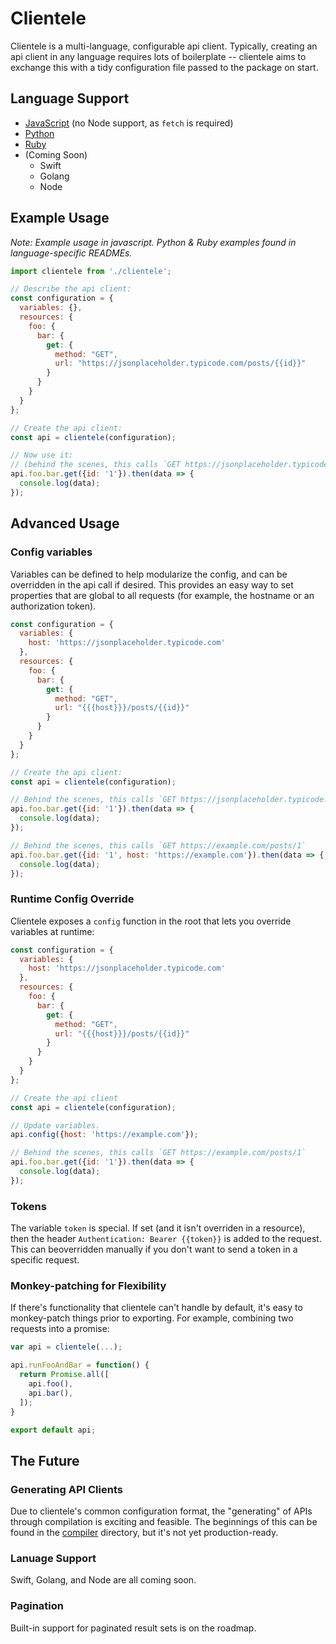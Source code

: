 # Clientele

Clientele is a multi-language, configurable api client. Typically,
creating an api client in any language requires lots of boilerplate --
clientele aims to exchange this with a tidy configuration file passed to the
package on start.

## Language Support
- [JavaScript](/javascript/) (no Node support, as `fetch` is required)
- [Python](/python/)
- [Ruby](/ruby/)
- (Coming Soon)
    - Swift
    - Golang
    - Node

## Example Usage
_Note: Example usage in javascript. Python & Ruby examples found in
language-specific READMEs._
```javascript
import clientele from './clientele';

// Describe the api client:
const configuration = {
  variables: {},
  resources: {
    foo: {
      bar: {
        get: {
          method: "GET",
          url: "https://jsonplaceholder.typicode.com/posts/{{id}}"
        }
      }
    }
  }
};

// Create the api client:
const api = clientele(configuration);

// Now use it:
// (behind the scenes, this calls `GET https://jsonplaceholder.typicode.com/posts/1`)
api.foo.bar.get({id: '1'}).then(data => {
  console.log(data);
});
```

## Advanced Usage
### Config variables
Variables can be defined to help modularize the config, and can be overridden
in the api call if desired. This provides an easy way to set properties that
are global to all requests (for example, the hostname or an authorization
token).

```javascript
const configuration = {
  variables: {
    host: 'https://jsonplaceholder.typicode.com'
  },
  resources: {
    foo: {
      bar: {
        get: {
          method: "GET",
          url: "{{{host}}}/posts/{{id}}"
        }
      }
    }
  }
};

// Create the api client:
const api = clientele(configuration);

// Behind the scenes, this calls `GET https://jsonplaceholder.typicode.com/posts/1`
api.foo.bar.get({id: '1'}).then(data => {
  console.log(data);
});

// Behind the scenes, this calls `GET https://example.com/posts/1`
api.foo.bar.get({id: '1', host: 'https://example.com'}).then(data => {
  console.log(data);
});
```

### Runtime Config Override
Clientele exposes a `config` function in the root that lets you override
variables at runtime:

```javascript
const configuration = {
  variables: {
    host: 'https://jsonplaceholder.typicode.com'
  },
  resources: {
    foo: {
      bar: {
        get: {
          method: "GET",
          url: "{{{host}}}/posts/{{id}}"
        }
      }
    }
  }
};

// Create the api client
const api = clientele(configuration);

// Update variables.
api.config({host: 'https://example.com'});

// Behind the scenes, this calls `GET https://example.com/posts/1`
api.foo.bar.get({id: '1'}).then(data => {
  console.log(data);
});
```

### Tokens
The variable `token` is special. If set (and it isn't overriden in a resource),
then the header `Authentication: Bearer {{token}}` is added to the request.
This can beoverridden manually if you don't want to send a token in a specific
request.

### Monkey-patching for Flexibility

If there's functionality that clientele can't handle by default, it's easy to
monkey-patch things prior to exporting. For example,
combining two requests into a promise:

```javascript
var api = clientele(...);

api.runFooAndBar = function() {
  return Promise.all([
    api.foo(),
    api.bar(),
  ]);
}

export default api;
```

## The Future
### Generating API Clients
Due to clientele's common configuration format, the "generating" of APIs
through compilation is exciting and feasible. The beginnings of this can be
found in the [compiler](languages/compiler) directory, but it's not yet
production-ready.

### Lanuage Support
Swift, Golang, and Node are all coming soon.

### Pagination
Built-in support for paginated result sets is on the roadmap.
